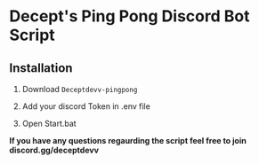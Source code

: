 # Decept's Ping Pong Discord Bot Script

## Installation
1. Download ```Deceptdevv-pingpong```

2. Add your discord Token in .env file

3. Open Start.bat


**If you have any questions regaurding the script feel free to join discord.gg/deceptdevv**
